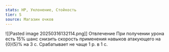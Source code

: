 ```yaml
---
stats: HP, Уклонение, Стойкость
tier: S
source: Магазин очков
---
```

![[Pasted image 20250316132114.png]]
Отвлечение
При получении урона есть 15% шанс снизить скорость применения навыков атакующего на {0}(5)% на 3 с. Срабатывает не чаще 1 р. в 1 с.
